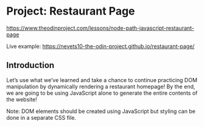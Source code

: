 # Project: Restaurant Page

https://www.theodinproject.com/lessons/node-path-javascript-restaurant-page

Live example: https://nevets10-the-odin-project.github.io/restaurant-page/

## Introduction

Let’s use what we’ve learned and take a chance to continue practicing DOM manipulation by dynamically rendering a restaurant homepage! By the end, we are going to be using JavaScript alone to generate the entire contents of the website!

Note: DOM elements should be created using JavaScript but styling can be done in a separate CSS file.
